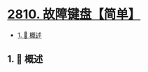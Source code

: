 # [2810. 故障键盘【简单】](https://github.com/tnotesjs/TNotes.leetcode/tree/main/notes/2810.%20%E6%95%85%E9%9A%9C%E9%94%AE%E7%9B%98%E3%80%90%E7%AE%80%E5%8D%95%E3%80%91)

<!-- region:toc -->

- [1. 📝 概述](#1--概述)

<!-- endregion:toc -->

## 1. 📝 概述
